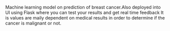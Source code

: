 
Machine learning model on prediction of breast cancer.Also deployed into  UI  using  Flask  where you can test your results and get real time feedback
It is values are maily dependent on medical results in order to determine if the cancer is malignant or not.

